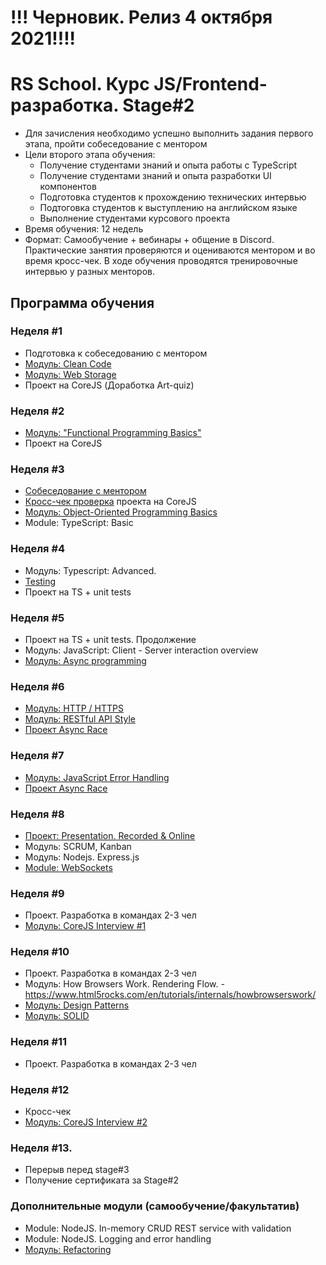 # !!! Черновик. Релиз 4 октября 2021!!!!
# RS School. Курс JS/Frontend-разработка. Stage#2
- Для зачисления необходимо успешно выполнить задания первого этапа, пройти собеседование с ментором
- Цели второго этапа обучения:
    - Получение студентами знаний и опыта работы с TypeScript
    - Получение студентами знаний и опыта разработки UI компонентов
    - Подготовка студентов к прохождению технических интервью
    - Подтоговка студентов к выступлению на английском языке
    - Выполнение студентами курсового проекта
- Время обучения: 12 недель
- Формат: Cамообучение + вебинары + общение в Discord. Практические занятия проверяются и оцениваются ментором и во время кросс-чек. В ходе обучения проводятся тренировочные интервью у разных менторов.

## Программа обучения
### Неделя #1
- Подготовка к собеседованию с ментором
- [Модуль: Clean Code](modules/clean-code/)
- [Модуль: Web Storage](modules/web-storage/)
- Проект на СoreJS (Доработка Art-quiz)

### Неделя #2
- [Модуль: "Functional Programming Basics"](modules/fp-basics/)
- Проект на СoreJS

### Неделя #3
- [Собеседование с ментором](modules/technical-screening.md)
- [Кросс-чек проверка](https://docs.rs.school/#/cross-check-flow) проекта на СoreJS
- [Модуль: Object-Oriented Programming Basics](modules/oop-basics/)
- Module: TypeScript: Basic

### Неделя #4
- Модуль: Typescript: Advanced.
- [Testing](modules/testing/)
- Проект на TS + unit tests

### Неделя #5
- Проект на TS + unit tests. Продолжение 
- Модуль: JavaScript: Client - Server interaction overview
- [Модуль: Async programming](modules/async/)

### Неделя #6 
- [Модуль: HTTP / HTTPS](modules/http/)
- [Модуль: RESTful API Style](modules/restful-api/)
- [Проект Async Race](https://github.com/rolling-scopes-school/tasks/blob/master/tasks/async-race.md)

### Неделя #7 
- [Модуль: JavaScript Error Handling](modules/error-handling/)
- [Проект Async Race](https://github.com/rolling-scopes-school/tasks/blob/master/tasks/async-race.md)

### Неделя #8
- [Проект: Presentation. Recorded & Online](modules/presentation)
- Модуль: SCRUM, Kanban
- Модуль: Nodejs. Express.js
- [Module: WebSockets](modules/websockets/)

### Неделя #9
- Проект. Разработка в командах 2-3 чел 
- [Модуль: CoreJS Interview #1](https://github.com/rolling-scopes-school/tasks/blob/master/tasks/interview-corejs.md)

### Неделя #10
- Проект. Разработка в командах 2-3 чел 
- Модуль: How Browsers Work. Rendering Flow.
      - https://www.html5rocks.com/en/tutorials/internals/howbrowserswork/
- [Модуль: Design Patterns](modules/design-patterns/)
- [Модуль: SOLID](modules/solid/)

### Неделя #11
- Проект. Разработка в командах 2-3 чел 

### Неделя #12
- Кросс-чек 
- [Модуль: CoreJS Interview #2](https://github.com/rolling-scopes-school/tasks/blob/master/tasks/interview-corejs.md)

### Неделя #13. 
- Перерыв перед stage#3
- Получение сертификата за Stage#2

### Дополнительные модули (самообучение/факультатив)
- Module: NodeJS. In-memory CRUD REST service with validation
- Module: NodeJS. Logging and error handling
- [Модуль: Refactoring](modules/refactoring/)


      





